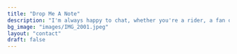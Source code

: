```yaml
---
title: "Drop Me A Note"
description: "I'm always happy to chat, whether you're a rider, a fan or a potential partner."
bg_image: "images/IMG_2001.jpeg"
layout: "contact"
draft: false
---
```

